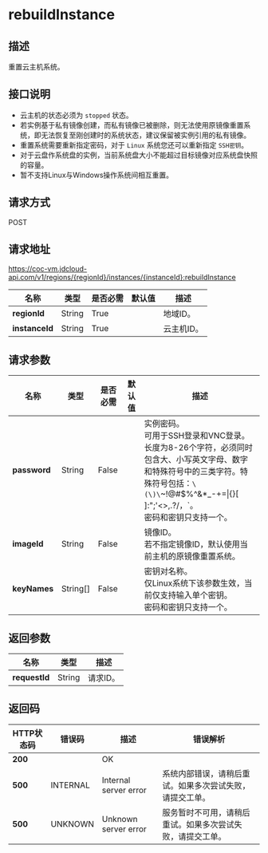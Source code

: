 # rebuildInstance


## 描述
重置云主机系统。

## 接口说明
- 云主机的状态必须为 `stopped` 状态。
- 若实例基于私有镜像创建，而私有镜像已被删除，则无法使用原镜像重置系统，即无法恢复至刚创建时的系统状态，建议保留被实例引用的私有镜像。
- 重置系统需要重新指定密码，对于 `Linux` 系统您还可以重新指定 `SSH密钥`。
- 对于云盘作系统盘的实例，当前系统盘大小不能超过目标镜像对应系统盘快照的容量。
- 暂不支持Linux与Windows操作系统间相互重置。


## 请求方式
POST

## 请求地址
https://coc-vm.jdcloud-api.com/v1/regions/{regionId}/instances/{instanceId}:rebuildInstance

|名称|类型|是否必需|默认值|描述|
|---|---|---|---|---|
|**regionId**|String|True| |地域ID。|
|**instanceId**|String|True| |云主机ID。|

## 请求参数
|名称|类型|是否必需|默认值|描述|
|---|---|---|---|---|
|**password**|String|False| |实例密码。<br>可用于SSH登录和VNC登录。<br>长度为8-26个字符，必须同时包含大、小写英文字母、数字和特殊符号中的三类字符。特殊符号包括：`\(\)\`~!@#$%^&\*\_-+=\|{}\[ ]:";'<>,.?/，`。<br>密码和密钥只支持一个。<br>|
|**imageId**|String|False| |镜像ID。<br>若不指定镜像ID，默认使用当前主机的原镜像重置系统。<br>|
|**keyNames**|String[]|False| |密钥对名称。<br>仅Linux系统下该参数生效，当前仅支持输入单个密钥。<br>密码和密钥只支持一个。<br>|


## 返回参数
|名称|类型|描述|
|---|---|---|
|**requestId**|String|请求ID。|


## 返回码
|HTTP状态码|错误码|描述|错误解析|
|---|---|---|---|
|**200**||OK||
|**500**|INTERNAL|Internal server error|系统内部错误，请稍后重试。如果多次尝试失败，请提交工单。|
|**500**|UNKNOWN|Unknown server error|服务暂时不可用，请稍后重试。如果多次尝试失败，请提交工单。|
